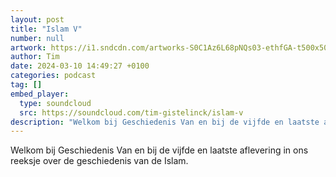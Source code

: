 ```yaml
---
layout: post
title: "Islam V"
number: null
artwork: https://i1.sndcdn.com/artworks-S0C1Az6L68pNQs03-ethfGA-t500x500.jpg
author: Tim
date: 2024-03-10 14:49:27 +0100
categories: podcast
tag: []
embed_player:
  type: soundcloud
  src: https://soundcloud.com/tim-gistelinck/islam-v
description: "Welkom bij Geschiedenis Van en bij de vijfde en laatste aflevering in ons reeksje over de geschiedenis van de Islam."
---
```

Welkom bij Geschiedenis Van en bij de vijfde en laatste aflevering in ons reeksje over de geschiedenis van de Islam.